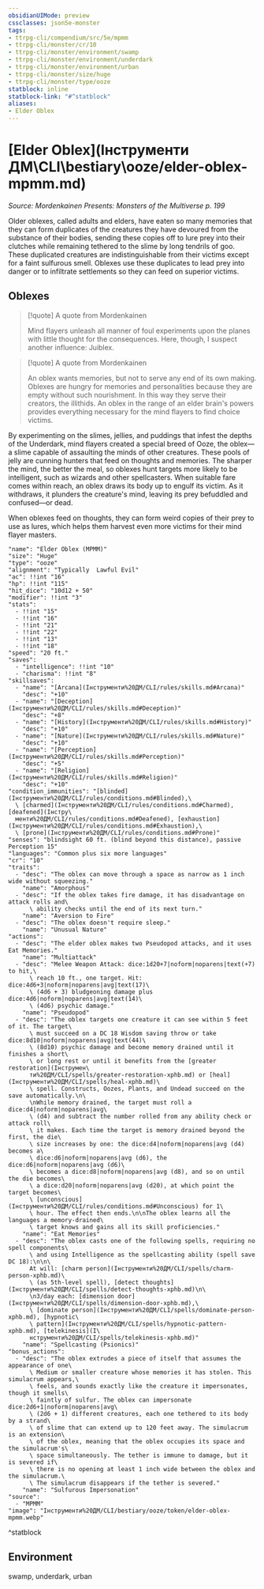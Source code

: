 ```yaml
---
obsidianUIMode: preview
cssclasses: json5e-monster
tags:
- ttrpg-cli/compendium/src/5e/mpmm
- ttrpg-cli/monster/cr/10
- ttrpg-cli/monster/environment/swamp
- ttrpg-cli/monster/environment/underdark
- ttrpg-cli/monster/environment/urban
- ttrpg-cli/monster/size/huge
- ttrpg-cli/monster/type/ooze
statblock: inline
statblock-link: "#^statblock"
aliases:
- Elder Oblex
---
```

# [Elder Oblex](Інструменти ДМ\CLI\bestiary\ooze/elder-oblex-mpmm.md)
*Source: Mordenkainen Presents: Monsters of the Multiverse p. 199*  

Older oblexes, called adults and elders, have eaten so many memories that they can form duplicates of the creatures they have devoured from the substance of their bodies, sending these copies off to lure prey into their clutches while remaining tethered to the slime by long tendrils of goo. These duplicated creatures are indistinguishable from their victims except for a faint sulfurous smell. Oblexes use these duplicates to lead prey into danger or to infiltrate settlements so they can feed on superior victims.

## Oblexes

> [!quote] A quote from Mordenkainen  
> 
> Mind flayers unleash all manner of foul experiments upon the planes with little thought for the consequences. Here, though, I suspect another influence: Juiblex.

> [!quote] A quote from Mordenkainen  
> 
> An oblex wants memories, but not to serve any end of its own making. Oblexes are hungry for memories and personalities because they are empty without such nourishment. In this way they serve their creators, the illithids. An oblex in the range of an elder brain's powers provides everything necessary for the mind flayers to find choice victims.

By experimenting on the slimes, jellies, and puddings that infest the depths of the Underdark, mind flayers created a special breed of Ooze, the oblex—a slime capable of assaulting the minds of other creatures. These pools of jelly are cunning hunters that feed on thoughts and memories. The sharper the mind, the better the meal, so oblexes hunt targets more likely to be intelligent, such as wizards and other spellcasters. When suitable fare comes within reach, an oblex draws its body up to engulf its victim. As it withdraws, it plunders the creature's mind, leaving its prey befuddled and confused—or dead.

When oblexes feed on thoughts, they can form weird copies of their prey to use as lures, which helps them harvest even more victims for their mind flayer masters.

```statblock
"name": "Elder Oblex (MPMM)"
"size": "Huge"
"type": "ooze"
"alignment": "Typically  Lawful Evil"
"ac": !!int "16"
"hp": !!int "115"
"hit_dice": "10d12 + 50"
"modifier": !!int "3"
"stats":
  - !!int "15"
  - !!int "16"
  - !!int "21"
  - !!int "22"
  - !!int "13"
  - !!int "18"
"speed": "20 ft."
"saves":
  - "intelligence": !!int "10"
  - "charisma": !!int "8"
"skillsaves":
  - "name": "[Arcana](Інструменти%20ДМ/CLI/rules/skills.md#Arcana)"
    "desc": "+10"
  - "name": "[Deception](Інструменти%20ДМ/CLI/rules/skills.md#Deception)"
    "desc": "+8"
  - "name": "[History](Інструменти%20ДМ/CLI/rules/skills.md#History)"
    "desc": "+10"
  - "name": "[Nature](Інструменти%20ДМ/CLI/rules/skills.md#Nature)"
    "desc": "+10"
  - "name": "[Perception](Інструменти%20ДМ/CLI/rules/skills.md#Perception)"
    "desc": "+5"
  - "name": "[Religion](Інструменти%20ДМ/CLI/rules/skills.md#Religion)"
    "desc": "+10"
"condition_immunities": "[blinded](Інструменти%20ДМ/CLI/rules/conditions.md#Blinded),\
  \ [charmed](Інструменти%20ДМ/CLI/rules/conditions.md#Charmed), [deafened](Інстру\
  менти%20ДМ/CLI/rules/conditions.md#Deafened), [exhaustion](Інструменти%20ДМ/CLI/rules/conditions.md#Exhaustion),\
  \ [prone](Інструменти%20ДМ/CLI/rules/conditions.md#Prone)"
"senses": "blindsight 60 ft. (blind beyond this distance), passive Perception 15"
"languages": "Common plus six more languages"
"cr": "10"
"traits":
  - "desc": "The oblex can move through a space as narrow as 1 inch wide without squeezing."
    "name": "Amorphous"
  - "desc": "If the oblex takes fire damage, it has disadvantage on attack rolls and\
      \ ability checks until the end of its next turn."
    "name": "Aversion to Fire"
  - "desc": "The oblex doesn't require sleep."
    "name": "Unusual Nature"
"actions":
  - "desc": "The elder oblex makes two Pseudopod attacks, and it uses Eat Memories."
    "name": "Multiattack"
  - "desc": "Melee Weapon Attack: dice:1d20+7|noform|noparens|text(+7) to hit,\
      \ reach 10 ft., one target. Hit: dice:4d6+3|noform|noparens|avg|text(17)\
      \ (4d6 + 3) bludgeoning damage plus dice:4d6|noform|noparens|avg|text(14)\
      \ (4d6) psychic damage."
    "name": "Pseudopod"
  - "desc": "The oblex targets one creature it can see within 5 feet of it. The target\
      \ must succeed on a DC 18 Wisdom saving throw or take dice:8d10|noform|noparens|avg|text(44)\
      \ (8d10) psychic damage and become memory drained until it finishes a short\
      \ or long rest or until it benefits from the [greater restoration](Інструмен\
      ти%20ДМ/CLI/spells/greater-restoration-xphb.md) or [heal](Інструменти%20ДМ/CLI/spells/heal-xphb.md)\
      \ spell. Constructs, Oozes, Plants, and Undead succeed on the save automatically.\n\
      \nWhile memory drained, the target must roll a dice:d4|noform|noparens|avg\
      \ (d4) and subtract the number rolled from any ability check or attack roll\
      \ it makes. Each time the target is memory drained beyond the first, the die\
      \ size increases by one: the dice:d4|noform|noparens|avg (d4) becomes a\
      \ dice:d6|noform|noparens|avg (d6), the dice:d6|noform|noparens|avg (d6)\
      \ becomes a dice:d8|noform|noparens|avg (d8), and so on until the die becomes\
      \ a dice:d20|noform|noparens|avg (d20), at which point the target becomes\
      \ [unconscious](Інструменти%20ДМ/CLI/rules/conditions.md#Unconscious) for 1\
      \ hour. The effect then ends.\n\nThe oblex learns all the languages a memory-drained\
      \ target knows and gains all its skill proficiencies."
    "name": "Eat Memories"
  - "desc": "The oblex casts one of the following spells, requiring no spell components\
      \ and using Intelligence as the spellcasting ability (spell save DC 18):\n\n\
      At will: [charm person](Інструменти%20ДМ/CLI/spells/charm-person-xphb.md)\
      \ (as 5th-level spell), [detect thoughts](Інструменти%20ДМ/CLI/spells/detect-thoughts-xphb.md)\n\
      \n3/day each: [dimension door](Інструменти%20ДМ/CLI/spells/dimension-door-xphb.md),\
      \ [dominate person](Інструменти%20ДМ/CLI/spells/dominate-person-xphb.md), [hypnotic\
      \ pattern](Інструменти%20ДМ/CLI/spells/hypnotic-pattern-xphb.md), [telekinesis](І\
      нструменти%20ДМ/CLI/spells/telekinesis-xphb.md)"
    "name": "Spellcasting (Psionics)"
"bonus_actions":
  - "desc": "The oblex extrudes a piece of itself that assumes the appearance of one\
      \ Medium or smaller creature whose memories it has stolen. This simulacrum appears,\
      \ feels, and sounds exactly like the creature it impersonates, though it smells\
      \ faintly of sulfur. The oblex can impersonate dice:2d6+1|noform|noparens|avg\
      \ (2d6 + 1) different creatures, each one tethered to its body by a strand\
      \ of slime that can extend up to 120 feet away. The simulacrum is an extension\
      \ of the oblex, meaning that the oblex occupies its space and the simulacrum's\
      \ space simultaneously. The tether is immune to damage, but it is severed if\
      \ there is no opening at least 1 inch wide between the oblex and the simulacrum.\
      \ The simulacrum disappears if the tether is severed."
    "name": "Sulfurous Impersonation"
"source":
  - "MPMM"
"image": "Інструменти%20ДМ/CLI/bestiary/ooze/token/elder-oblex-mpmm.webp"
```
^statblock

## Environment

swamp, underdark, urban
